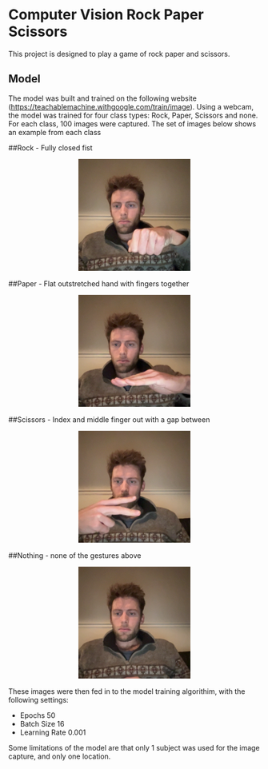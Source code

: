 # Computer Vision Rock Paper Scissors

This project is designed to play a game of rock paper and scissors.

## Model

The model was built and trained on the following website (https://teachablemachine.withgoogle.com/train/image). Using a webcam, the model was trained for four class types: Rock, Paper, Scissors and none. For each class, 100 images were captured. The set of images below shows an example from each class

##Rock - Fully closed fist
<p align="center">
    <img src = '/images/rock.png'>
</p>

##Paper - Flat outstretched hand with fingers together

<p align="center">
    <img src = '/images/paper.png'>
</p>

##Scissors - Index and middle finger out with a gap between

<p align="center">
    <img src = '/images/scissors.png'>
</p>

##Nothing - none of the gestures above

<p align="center">
    <img src = '/images/nothing.png'>
</p>

These images were then fed in to the model training algorithim, with the following settings:

- Epochs 50
- Batch Size 16
- Learning Rate 0.001

 Some limitations of the model are that only 1 subject was used for the image capture, and only one location.
